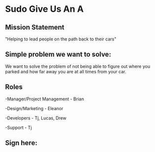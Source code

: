 # Sudo Give Us An A

## Mission Statement
"Helping to lead people on the path back to their cars"
## Simple problem we want to solve:
We want to solve the problem of not being able to figure out where you parked and how far away you are at all times from your car.
## Roles
-Manager/Project Management - Brian

-Design/Marketing - Eleanor 

-Developers - Tj, Lucas, Drew

-Support - Tj

## Sign here:
